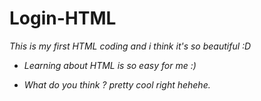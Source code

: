 # Login-HTML
<div>
<i>This is my first HTML coding and i think it's so beautiful :D<i/>

- Learning about HTML is so easy for me :)

- What do you think ? pretty cool right hehehe. 

